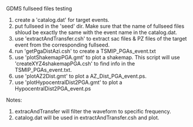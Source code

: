 GDMS fullseed files testing
1. create a 'catalog.dat' for target events.
2. put fullseed in the 'seed' dir. 
   Make sure that the name of fullseed files shloud be exactly the same
   with the event name in the catalog.dat.
3. use 'extractAndTransfer.csh' to extract sac files & PZ files of the target event
   from the corresponding fullseed.
4. run 'getPgaDistAzi.csh' to create a TSMIP_PGAs_event.txt
5. use 'plotShakemapPGA.gmt' to plot a shakemap. This script will use 'createXYZ4shakemapPGA.csh'
   to find info in the TSMIP_PGAs_event.txt.
6. use 'plotAZ2Dist.gmt' to plot a AZ_Dist_PGA_event.ps.
7. use 'plotHypocentralDist2PGA.gmt' to plot a HypocentralDist2PGA_event.ps

Notes:
1. extracAndTransfer will filter the waveform to specific frequency.
2. catalog.dat will be used in extractAndTransfer.csh and plot.
